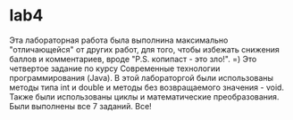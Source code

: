 # lab4
Эта лабораторная работа была выполнина максимально "отличающейся" от других работ,
для того, чтобы избежать снижения баллов и комментариев, вроде "P.S. копипаст - это зло!". =)
Это четвертое задание по курсу Современные технологии программирования (Java). 
В этой лабораторгой были использованы методы типа int и double и методы без возвращаемого значения - void. 
Также были использованы циклы и математические преобразования. Были выполнены все 7 заданий. Все!
